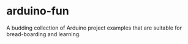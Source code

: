 # arduino-fun
A budding collection of Arduino project examples that are suitable for bread-boarding and learning.
